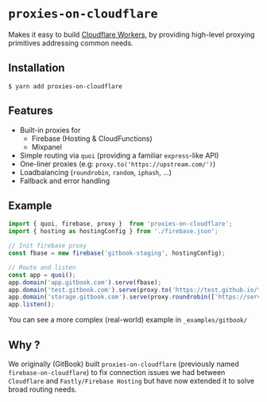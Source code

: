 # `proxies-on-cloudflare`

Makes it easy to build [Cloudflare Workers](https://www.cloudflare.com/products/cloudflare-workers/), by providing high-level proxying primitives addressing common needs.

## Installation

```
$ yarn add proxies-on-cloudflare
```

## Features

- Built-in proxies for
    - Firebase (Hosting & CloudFunctions)
    - Mixpanel
- Simple routing via `quoi` (providing a familiar `express`-like API)
- One-liner proxies (e.g: `proxy.to('https://upstream.com/')`)
- Loadbalancing (`roundrobin`, `random`, `iphash`, ...)
- Fallback and error handling

## Example

```js
import { quoi, firebase, proxy }  from 'proxies-on-cloudflare';
import { hosting as hostingConfig } from './firebase.json';

// Init firebase proxy
const fbase = new firebase('gitbook-staging', hostingConfig);

// Route and listen
const app = quoi();
app.domain('app.gitbook.com').serve(fbase);
app.domain('test.gitbook.com').serve(proxy.to('https://test.github.io/test/'));
app.domain('storage.gitbook.com').serve(proxy.roundrobin(['https://server1', /* ... */ ]));
app.listen();
```

You can see a more complex (real-world) example in `_examples/gitbook/`

## Why ?

We originally (GitBook) built `proxies-on-cloudflare` (previously named `firebase-on-cloudflare`) to fix connection issues we had between `Cloudflare` and `Fastly/Firebase Hosting` but have now extended it to solve broad routing needs.
